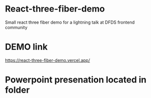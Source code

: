 # React-three-fiber-demo
 Small react three fiber demo for a lightning talk at DFDS frontend community

# DEMO link
https://react-three-fiber-demo.vercel.app/

# Powerpoint presenation located in folder


